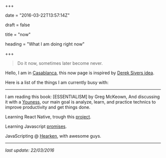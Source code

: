 +++

date = "2016-03-22T13:57:14Z"

draft = false

title = "now"

heading = "What I am doing right now"

+++

>Do it now, sometimes later become never.

Hello, I am in [Casablanca](#), this now page is inspired by [Derek Sivers idea](http://sivers.org/nowff).

Here is a list of the things I am currently busy with:

<!--
`last update: 22/03/2016`
-->
___

I am reading this book: [ESSENTIALISM] by Greg McKeown, And discussing it with a [Youness](https://twitter.com/YounesMouaddib), our main goal is analyze, learn, and practice technics to improve productivity and get things done.

Learning React Native, trough this [project](https://github.com/elhoucine/PropertyFinder).

Learning Javascript [promises](https://www.udacity.com/course/javascript-promises--ud898).

<!-- Swimming 3 times a Week. -->

<!-- Learning Classical Guitar piece [Asturias](https://www.youtube.com/watch?v=oEfFbuT3I6A) by Isaac Albeniz. -->

<!-- BrainStorming my next project. -->

JavaScripting @ [Hearken](http://hearken.io), with awesome guys.

___

*last update: 22/03/2016*

<!--
___

My progress report, inspired by [Seth Godin](http://sethgodin.typepad.com/seths_blog/2015/11/your-progress-report.html).

## the difficult questions that remain unanswered

## the long-term goals where you don’t feel like progress is being made

## risky, generous acts that worked

## Even more important: All the things that aren't on your list, but could be.

-->
